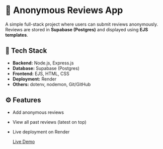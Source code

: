 # 📝 Anonymous Reviews App

A simple full-stack project where users can submit reviews anonymously.  
Reviews are stored in **Supabase (Postgres)** and displayed using **EJS templates**.

## 🚀 Tech Stack
- **Backend:** Node.js, Express.js  
- **Database:** Supabase (Postgres)  
- **Frontend:** EJS, HTML, CSS  
- **Deployment:** Render  
- **Others:** dotenv, nodemon, Git/GitHub  

## ⚙️ Features
- Add anonymous reviews  
- View all past reviews (latest on top)  
- Live deployment on Render  

  [Live Demo](https://reviews-app-y5h4.onrender.com/) 
